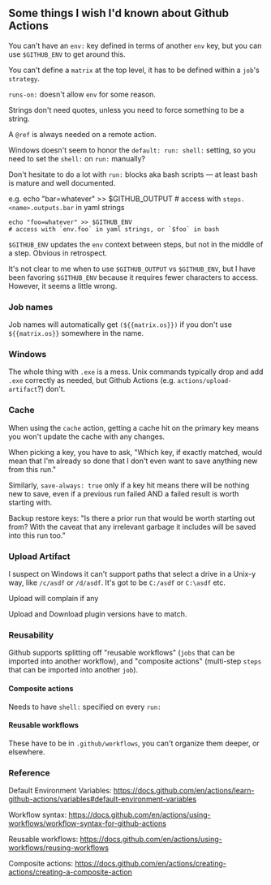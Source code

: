 ## Some things I wish I'd known about Github Actions

You can't have an `env:` key defined in terms of another `env` key, but you can use `$GITHUB_ENV` to get around this.

You can't define a `matrix` at the top level, it has to be defined within a `job`'s `strategy`.

`runs-on:` doesn't allow `env` for some reason.

Strings don't need quotes, unless you need to force something to be a string.

A `@ref` is always needed on a remote action.

Windows doesn't seem to honor the `default: run: shell:` setting, so you need to set the `shell:` on `run:` manually?

Don't hesitate to do a lot with `run:` blocks aka bash scripts — at least bash is mature and well documented.

e.g.
    echo "bar=whatever" >> $GITHUB_OUTPUT
    # access with `steps.<name>.outputs.bar` in yaml strings

    echo "foo=whatever" >> $GITHUB_ENV
    # access with `env.foo` in yaml strings, or `$foo` in bash

`$GITHUB_ENV` updates the `env` context between steps, but not in the middle of a step. Obvious in retrospect.

It's not clear to me when to use `$GITHUB_OUTPUT` vs `$GITHUB_ENV`, but I have been favoring `$GITHUB_ENV` because it requires fewer characters to access.
However, it seems a little wrong.

### Job names

Job names will automatically get `(${{matrix.os}})` if you don't use `${{matrix.os}}` somewhere in the name.

### Windows

The whole thing with `.exe` is a mess. Unix commands typically drop and add `.exe` correctly as needed, but Github Actions (e.g. `actions/upload-artifact`?) don't.

### Cache
When using the `cache` action, getting a cache hit on the primary key means you won't update the cache with any changes.

When picking a key, you have to ask, "Which key, if exactly matched, would mean that I'm already so done that I don't even want to save anything new from this run."

Similarly, `save-always: true` only if a key hit means there will be nothing new to save, even if a previous run failed AND a failed result is worth starting with.

Backup restore keys: "Is there a prior run that would be worth starting out from? With the caveat that any irrelevant garbage it includes will be saved into this run too."

### Upload Artifact

I suspect on Windows it can't support paths that select a drive in a Unix-y way,
like `/c/asdf` or `/d/asdf`. It's got to be `C:/asdf` or `C:\asdf` etc.

Upload will complain if any

Upload and Download plugin versions have to match.

### Reusability

Github supports splitting off "reusable workflows" (`jobs` that can be imported into another workflow), and "composite actions" (multi-step `steps` that can be imported into another `job`).

#### Composite actions

Needs to have `shell:` specified on every `run:`

#### Reusable workflows

These have to be in `.github/workflows`, you can't organize them deeper, or elsewhere.

### Reference

Default Environment Variables:
https://docs.github.com/en/actions/learn-github-actions/variables#default-environment-variables

Workflow syntax:
https://docs.github.com/en/actions/using-workflows/workflow-syntax-for-github-actions

Reusable workflows:
https://docs.github.com/en/actions/using-workflows/reusing-workflows

Composite actions:
https://docs.github.com/en/actions/creating-actions/creating-a-composite-action
